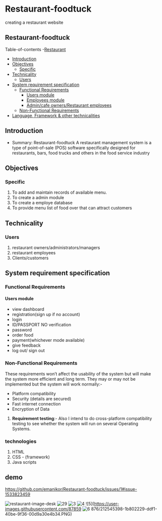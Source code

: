 # Restaurant-foodtuck
creating a restaurant website
## Restaurant-foodtuck
   Table-of-contents
-[Restaurant](#restaurant)
  - [Introduction](#introduction)
  - [Objectives](#objectives)
    - [Specific](#specific)
  - [Technicality](#technicality)
    - [Users](#users)
  - [System requirement specification](#system-requirement-specification)
    - [Functional Requirements](#functional-requirements)
      - [Users module](#users-module)
      - [Employees module](#employees-module)
      - [Admin/cafe owners/Restaurant employees](#admin-ownercafe-managers-module)
    - [Non-Functional Requirements](#non-functional-requirements)
  - [Language, Framework & other technicalities](#language-framework--other-technicalities)

 ## Introduction
 - Summary: 
 Restaurant-foodtuck A restaurant management system is a type of point-of-sale (POS) software specifically designed for restaurants, bars, food trucks and others in the food service industry

## Objectives
### Specific 
1. To add and maintain records of available menu.
2. To create a admin module
3. To create a employe database 
4. To provide menu list of food over that can attract customers



## Technicality

### Users
 1. restaurant owners/administrators/managers
 2. restaurant employees
 3. Clients/customers

## System requirement specification

### Functional Requirements

#### Users module
- view dashboard 
- registration(sign up if no account)
- login 
- ID/PASSPORT NO verification
- password
- order food
- payment(whichever mode available)
- give feedback 
- log out/ sign out




### Non-Functional Requirements
These requirements won’t affect the usability of the system but will make the system more efficient and long term. They may or may not be implemented but the system will work normally:-
- Platform compatibility
- Security (details are secured)
- Fast internet connection
- Encryption of Data
1. **Requirement testing**:- Also I intend to do cross-platform compatibility testing to see whether the system will run on several Operating Systems.

### technologies
 1.  HTML
 2. CSS - (framework)
 3. Java scripts 
 
 ## demo
 https://github.com/emanikor/Restaurant-foodtuck/issues/1#issue-1533823459


![restaurant-image-desk](https://user-images.githubusercontent.com/87859876/212545366-5ec79556-24c0-42df-b155-dd3468fb00a9.PNG)
![29](https://user-images.githubusercontent.com/87859876/212545383-257e2a10-d744-4e85-a91d-d3a1708d6314.PNG)
![3](https://user-images.githubusercontent.com/87859876/212545394-79fb699b-4649-4686-85b9-e003b1733c67.PNG)
![4](https://user-images.githubusercontent.com/87859876/212545397-6297cd90-09a4-4975-824e-d2e7518e3080.PNG)
![5](https://user-images.githubusercontent.com/87859
![6](https://user-images.githubusercontent.com/87859876/212545430-f0a6a96c-77d4-42cf-85cd-170191b29f1a.PNG)
876/212545398-1b802229-ddf1-40be-9f36-00d9a30e4b34.PNG)
